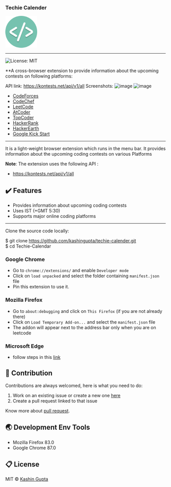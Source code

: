 ### Techie Calender
<img src="icon.png" alt="logo full" width="100">
<hr>

![License: MIT](https://img.shields.io/badge/License-MIT-green.svg)

**A cross-browser extension to provide information about the upcoming contests on following platforms: 

API link: https://kontests.net/api/v1/all
Screenshots:
<img width="959" alt="image" src="https://user-images.githubusercontent.com/87571541/208165402-a5e2865e-05a4-40e8-b790-03b9d70f6923.png">
![image](https://user-images.githubusercontent.com/87571541/208165493-7eb28983-637e-4087-af53-eaf7d69c321e.png)

<ul>
<li> <a href="https://CodeForces.com" >CodeForces</a></li> 
<li> <a href="https://CodeChef.com" >CodeChef</a></li> 
<li> <a href="https://LeetCode.com" >LeetCode</a></li> 
<li> <a href="https://AtCoder.com" >AtCoder</a></li> 
<li> <a href="https://TopCoder.com" >TopCoder</a></li> 
<li> <a href="https://HackerRank.com" >HackerRank</a></li> 
<li> <a href="https://HackerEarth.com" >HackerEarth</a></li> 
<li> <a href="https://codingcompetitions.withgoogle.com/kickstart/">Google Kick Start</a></li> 
</ul>

<hr>
It is a light-weight browser extension which runs in the menu bar. It provides information about the upcoming coding contests on various Platforms

**Note**: The extension uses the following API :
* https://kontests.net/api/v1/all


## :heavy_check_mark: Features
* Provides information about upcoming coding contests
* Uses IST (+GMT 5:30) 
* Supports major online coding platforms

<hr>
Clone the source code locally:

$ git clone https://github.com/kashingupta/techie-calender.git <br>
$ cd Techie-Calendar

### Google Chrome
* Go to `chrome://extensions/` and enable `Developer mode`
* Click on `load unpacked` and select the folder containing `manifest.json` file
* Pin this extension to use it.

### Mozilla Firefox
* Go to `about:debugging` and click on `This Firefox` (if you are not already there)
* Click on `Load Temporary Add-on...` and select the `manifest.json` file
* The addon will appear next to the address bar only when you are on leetcode

### Microsoft Edge
* follow steps in this [link](https://www.windowscentral.com/how-install-non-store-extensions-microsoft-edge)

## :handshake: Contribution
Contributions are always welcomed, here is what you need to do:
1. Work on an existing issue or create a new one [here](https://github.com/kashingupta/techie-calender/issues)
2. Create a pull request linked to that issue

Know more about [pull request](https://docs.github.com/en/free-pro-team@latest/github/collaborating-with-issues-and-pull-requests/about-pull-requests).
## :earth_asia: Development Env Tools
* Mozilla Firefox 83.0
* Google Chrome 87.0


## :clipboard: License
MIT © <a href = "https://www.linkedin.com/in/kashin-gupta-3252a51a1/" target="_blank">Kashin Gupta</a>
